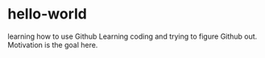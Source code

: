 # hello-world
learning how to use Github
Learning coding and trying to figure Github out. Motivation is the goal here. 
